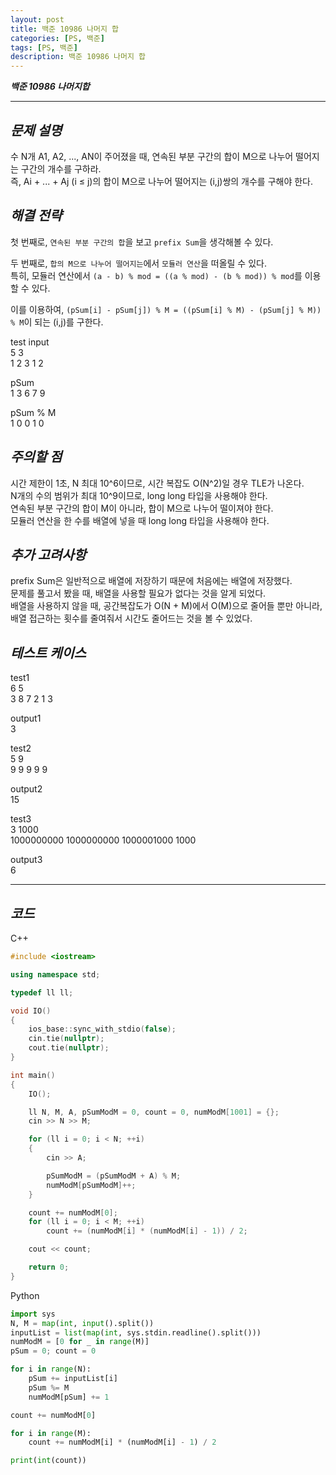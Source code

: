 ```yaml
---
layout: post
title: 백준 10986 나머지 합
categories: [PS, 백준]
tags: [PS, 백준]
description: 백준 10986 나머지 합
---
```


**_백준 10986 나머지합_**

<hr>

## **_문제 설명_**

수 N개 A1, A2, ..., AN이 주어졌을 때, 연속된 부분 구간의 합이 M으로 나누어 떨어지는 구간의 개수를 구하라.  
즉, Ai + ... + Aj (i ≤ j)의 합이 M으로 나누어 떨어지는 (i,j)쌍의 개수를 구해야 한다.

## **_해결 전략_**

첫 번째로, `연속된 부분 구간의 합`을 보고 `prefix Sum`을 생각해볼 수 있다.

두 번째로, `합의 M으로 나누어 떨어지는`에서 `모듈러 연산`을 떠올릴 수 있다.  
특히, 모듈러 연산에서 `(a - b) % mod = ((a % mod) - (b % mod)) % mod`를 이용할 수 있다.

이를 이용하여, `(pSum[i] - pSum[j]) % M = ((pSum[i] % M) - (pSum[j] % M)) % M`이 되는 (i,j)를 구한다.

test input  
5 3  
1 2 3 1 2

pSum  
1 3 6 7 9

pSum % M  
1 0 0 1 0

## **_주의할 점_**

시간 제한이 1초, N 최대 10^6이므로, 시간 복잡도 O(N^2)일 경우 TLE가 나온다.  
N개의 수의 범위가 최대 10^9이므로, long long 타입을 사용해야 한다.  
연속된 부분 구간의 합이 M이 아니라, 합이 M으로 나누어 떨이져야 한다.  
모듈러 연산을 한 수를 배열에 넣을 때 long long 타입을 사용해야 한다.

## **_추가 고려사항_**

prefix Sum은 일반적으로 배열에 저장하기 때문에 처음에는 배열에 저장했다.  
문제를 풀고서 봤을 때, 배열을 사용할 필요가 없다는 것을 알게 되었다.  
배열을 사용하지 않을 때, 공간복잡도가 O(N + M)에서 O(M)으로 줄어들 뿐만 아니라,  
배열 접근하는 횟수를 줄여줘서 시간도 줄어드는 것을 볼 수 있었다.

## **_테스트 케이스_**

test1  
6 5  
3 8 7 2 1 3

output1  
3

test2  
5 9  
9 9 9 9 9

output2  
15

test3  
3 1000  
1000000000 1000000000 1000001000 1000

output3  
6

<hr>

## **_코드_**

C++

```c++
#include <iostream>

using namespace std;

typedef ll ll;

void IO()
{
    ios_base::sync_with_stdio(false);
    cin.tie(nullptr);
    cout.tie(nullptr);
}

int main()
{
    IO();

    ll N, M, A, pSumModM = 0, count = 0, numModM[1001] = {};
    cin >> N >> M;

    for (ll i = 0; i < N; ++i)
    {
        cin >> A;

        pSumModM = (pSumModM + A) % M;
        numModM[pSumModM]++;
    }

    count += numModM[0];
    for (ll i = 0; i < M; ++i)
        count += (numModM[i] * (numModM[i] - 1)) / 2;

    cout << count;

    return 0;
}

```

Python

```python
import sys
N, M = map(int, input().split())
inputList = list(map(int, sys.stdin.readline().split()))
numModM = [0 for _ in range(M)]
pSum = 0; count = 0

for i in range(N):
    pSum += inputList[i]
    pSum %= M
    numModM[pSum] += 1

count += numModM[0]

for i in range(M):
    count += numModM[i] * (numModM[i] - 1) / 2

print(int(count))
```
